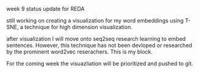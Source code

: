 week 9 status update for REDA

still working on creating a visualization for my word embeddings using T-SNE, a technique for high dimension visualization.

after visualization I will move onto seq2seq research learning to embed sentences. However, this technique has not been devloped or researched by the prominent word2vec reserachers.
This is my block. 

For the coming week the visuazliation will be prioritized and pushed to git.
